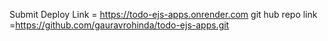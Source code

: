 Submit Deploy Link = https://todo-ejs-apps.onrender.com
git hub repo link =https://github.com/gauravrohinda/todo-ejs-apps.git
